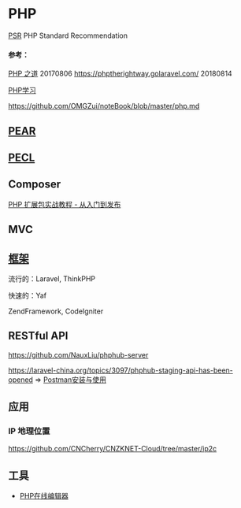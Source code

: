 # PHP

[PSR](PSR) PHP Standard Recommendation



#### 参考：

[PHP 之道](https://github.com/laravel-china/php-the-right-way) 20170806 https://phptherightway.golaravel.com/ 20180814

[PHP学习](https://www.cnblogs.com/wanglongshuai/category/789475.html)

https://github.com/OMGZui/noteBook/blob/master/php.md



## [PEAR](PEAR)



## [PECL](PECL)





## Composer

[PHP 扩展包实战教程 - 从入门到发布](https://laravel-china.org/courses/creating-package)



## MVC



## [框架](Framework)

流行的：Laravel, ThinkPHP

快速的：Yaf

ZendFramework, CodeIgniter



## RESTful API

https://github.com/NauxLiu/phphub-server

https://laravel-china.org/topics/3097/phphub-staging-api-has-been-opened => [Postman安装与使用](https://www.cnblogs.com/fnng/p/9136434.html)



## 应用

### IP 地理位置

https://github.com/CNCherry/CNZKNET-Cloud/tree/master/ip2c



## 工具

- [PHP在线编辑器](http://www.php.net.cn)
